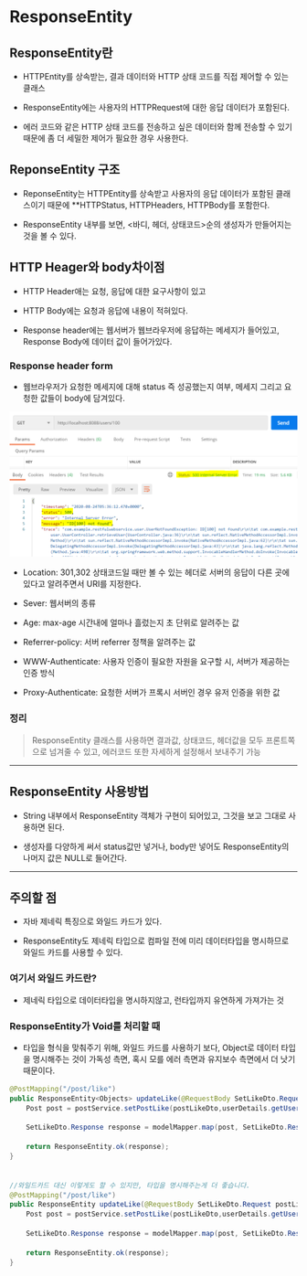 # ResponseEntity
## ResponseEntity란

* HTTPEntity를 상속받는, 결과 데이터와 HTTP 상태 코드를 직접 제어할 수 있는 클래스

* ResponseEntity에는 사용자의 HTTPRequest에 대한 응답 데이터가 포함된다.

* 에러 코드와 같은 HTTP 상태 코드를 전송하고 싶은 데이터와 함께 전송할 수 있기 때문에 좀 더 세밀한 제어가 필요한 경우 사용한다.

## ReponseEntity 구조

* ReponseEntity는 HTTPEntity를 상속받고 사용자의 응답 데이터가 포함된 클래스이기 때문에 **HTTPStatus, HTTPHeaders, HTTPBody를 포함한다.

* ResponseEntity 내부를 보면, <바디, 헤더, 상태코드>순의 생성자가 만들어지는 것을 볼 수 있다.

## HTTP Heager와 body차이점

* HTTP Header애는 요청, 응답에 대한 요구사항이 있고

* HTTP Body에는 요청과 응답에 내용이 적혀있다.

* Response header에는 웹서버가 웹브라우저에 응답하는 메세지가 들어있고, Response Body에 데이터 값이 들어가있다.

### Response header form

* 웹브라우저가 요청한 메세지에 대해 status 즉 성공했는지 여부, 메세지 그리고 요청한 값들이 body에 담겨있다.

![Alt text](image.png)

* Location: 301,302 상태코드일 때만 볼 수 있는 헤더로 서버의 응답이 다른 곳에 있다고 알려주면서 URI를 지정한다.

* Sever: 웹서버의 종류

* Age: max-age 시간내에 얼마나 흘렀는지 초 단위로 알려주는 값

* Referrer-policy: 서버 referrer 정책을 알려주는 값

* WWW-Authenticate: 사용자 인증이 필요한 자원을 요구할 시, 서버가 제공하는 인증 방식

* Proxy-Authenticate: 요청한 서버가 프록시 서버인 경우 유저 인증을 위한 값

### 정리

> ResponseEntity 클래스를 사용하면 결과값, 상태코드, 헤더값을 모두 프론트쪽으로 넘겨줄 수 있고, 에러코드 또한 자세하게 설정해서 보내주기 가능
---
## ResponseEntity 사용방법

* String 내부에서 ResponseEntity 객체가 구현이 되어있고, 그것을 보고 그대로 사용하면 된다.

* 생성자를 다양하게 써서 status값만 넣거나, body만 넣어도 ResponseEntity의 나머지 값은 NULL로 들어간다.
---
## 주의할 점

* 자바 제네릭 특징으로 와일드 카드가 있다.

* ResponseEntity도 제네릭 타입으로 컴파일 전에 미리 데이터타입을 명시하므로 와일드 카드를 사용할 수 있다.

### 여기서 와일드 카드란?

* 제네릭 타입으로 데이터타입을 명시하지않고, 런타입까지 유연하게 가져가는 것

### ResponseEntity가 Void를 처리할 때

* 타입을 형식을 맞춰주기 위해, 와일드 카드를 사용하기 보다, Object로 데이터 타입을 명시해주는 것이 가독성 측면, 혹시 모를 에러 측면과 유지보수 측면에서 더 낫기때문이다.

```java
@PostMapping("/post/like")
public ResponseEntity<Objects> updateLike(@RequestBody SetLikeDto.Request postLikeDto, @AuthenticationPrincipal UserDetailsImpl userDetails){
    Post post = postService.setPostLike(postLikeDto,userDetails.getUser());

    SetLikeDto.Response response = modelMapper.map(post, SetLikeDto.Response.class);

    return ResponseEntity.ok(response);
}


//와일드카드 대신 이렇게도 할 수 있지만, 타입을 명시해주는게 더 좋습니다.
@PostMapping("/post/like")
public ResponseEntity updateLike(@RequestBody SetLikeDto.Request postLikeDto, @AuthenticationPrincipal UserDetailsImpl userDetails){
    Post post = postService.setPostLike(postLikeDto,userDetails.getUser());

    SetLikeDto.Response response = modelMapper.map(post, SetLikeDto.Response.class);

    return ResponseEntity.ok(response);
}
```
    